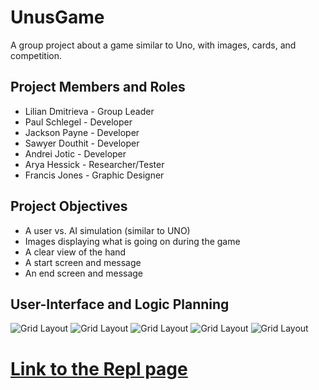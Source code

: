 # UnusGame
 A group project about a game similar to Uno, with images, cards, and competition.

##  Project Members and Roles
* Lilian Dmitrieva - Group Leader
* Paul Schlegel - Developer
* Jackson Payne - Developer
* Sawyer Douthit - Developer
* Andrei Jotic - Developer
* Arya Hessick - Researcher/Tester
* Francis Jones - Graphic Designer

## Project Objectives

* A user vs. AI simulation (similar to UNO)
* Images displaying what is going on during the game
* A clear view of the hand
* A start screen and message
* An end screen and message

## User-Interface and Logic Planning

 ![Grid Layout](https://github.com/LilianDm/UnusGame/blob/main/images/UnusGridLayout.png?raw=true)
 ![Grid Layout](https://github.com/LilianDm/UnusGame/blob/main/images/UnusGridLayout.png?raw=true)
 ![Grid Layout](https://github.com/LilianDm/UnusGame/blob/main/images/UnusGridLayout.png?raw=true)
 ![Grid Layout](https://github.com/LilianDm/UnusGame/blob/main/images/UnusGridLayout.png?raw=true)
 ![Grid Layout](https://github.com/LilianDm/UnusGame/blob/main/images/UnusGridLayout.png?raw=true)

#  [Link to the Repl page](https://replit.com/join/gnumiivyfg-9622884)
